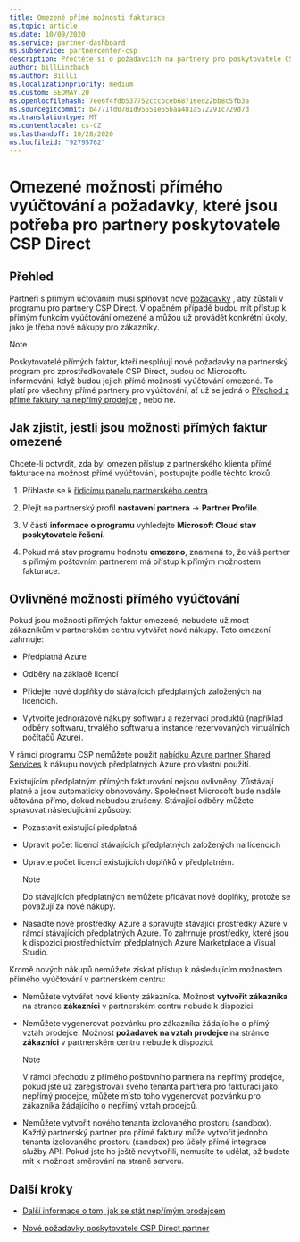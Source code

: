 ```yaml
---
title: Omezené přímé možnosti fakturace
ms.topic: article
ms.date: 10/09/2020
ms.service: partner-dashboard
ms.subservice: partnercenter-csp
description: Přečtěte si o požadavcích na partnery pro poskytovatele CSP a o tom, jak zamezit omezením možností. Zjistěte, jestli jsou vaše schopnosti omezené.
author: billLinzbach
ms.author: BillLi
ms.localizationpriority: medium
ms.custom: SEOMAY.20
ms.openlocfilehash: 7ee6f4fdb537752cccbceb68716ed22bb8c5fb3a
ms.sourcegitcommit: b4771fd0781d95551e65baa481a572291c729d7d
ms.translationtype: MT
ms.contentlocale: cs-CZ
ms.lasthandoff: 10/28/2020
ms.locfileid: "92795762"
---
```

# <a name="restricted-direct-bill-capabilities-and-the-requirements-needed-for-csp-direct-bill-partners"></a>Omezené možnosti přímého vyúčtování a požadavky, které jsou potřeba pro partnery poskytovatele CSP Direct  

## <a name="overview"></a>Přehled

Partneři s přímým účtováním musí splňovat nové [požadavky](direct-partner-new-requirements.md) , aby zůstali v programu pro partnery CSP Direct. V opačném případě budou mít přístup k přímým funkcím vyúčtování omezené a můžou už provádět konkrétní úkoly, jako je třeba nové nákupy pro zákazníky.

> [!Note]
> Poskytovatelé přímých faktur, kteří nesplňují nové požadavky na partnerský program pro zprostředkovatele CSP Direct, budou od Microsoftu informováni, když budou jejich přímé možnosti vyúčtování omezené. To platí pro všechny přímé partnery pro vyúčtování, ať už se jedná o [Přechod z přímé faktury na nepřímý prodejce](transition-direct-to-indirect.md) , nebo ne.  

## <a name="how-to-tell-if-your-direct-bill-capabilities-has-been-restricted"></a>Jak zjistit, jestli jsou možnosti přímých faktur omezené

Chcete-li potvrdit, zda byl omezen přístup z partnerského klienta přímé fakturace na možnost přímé vyúčtování, postupujte podle těchto kroků.

1. Přihlaste se k [řídicímu panelu partnerského centra](https://partner.microsoft.com/dashboard).

2. Přejít na partnerský profil **nastavení partnera**  ->  **Partner Profile**.

3. V části **informace o programu** vyhledejte **Microsoft Cloud stav poskytovatele řešení**.

4. Pokud má stav programu hodnotu **omezeno**, znamená to, že váš partner s přímým poštovním partnerem má přístup k přímým možnostem fakturace.

## <a name="affected-direct-bill-capabilities"></a>Ovlivněné možnosti přímého vyúčtování

Pokud jsou možnosti přímých faktur omezené, nebudete už moct zákazníkům v partnerském centru vytvářet nové nákupy. Toto omezení zahrnuje:

- Předplatná Azure

- Odběry na základě licencí

- Přidejte nové doplňky do stávajících předplatných založených na licencích.

- Vytvořte jednorázové nákupy softwaru a rezervací produktů (například odběry softwaru, trvalého softwaru a instance rezervovaných virtuálních počítačů Azure).

V rámci programu CSP nemůžete použít [nabídku Azure partner Shared Services](shared-services.md) k nákupu nových předplatných Azure pro vlastní použití.

Existujícím předplatným přímých fakturování nejsou ovlivněny. Zůstávají platné a jsou automaticky obnovovány. Společnost Microsoft bude nadále účtována přímo, dokud nebudou zrušeny. Stávající odběry můžete spravovat následujícími způsoby:

- Pozastavit existující předplatná

- Upravit počet licencí stávajících předplatných založených na licencích

- Upravte počet licencí existujících doplňků v předplatném. 
 
    >[!Note] 
    >Do stávajících předplatných nemůžete přidávat nové doplňky, protože se považují za nové nákupy.

- Nasaďte nové prostředky Azure a spravujte stávající prostředky Azure v rámci stávajících předplatných Azure. To zahrnuje prostředky, které jsou k dispozici prostřednictvím předplatných Azure Marketplace a Visual Studio.

Kromě nových nákupů nemůžete získat přístup k následujícím možnostem přímého vyúčtování v partnerském centru:

- Nemůžete vytvářet nové klienty zákazníka. Možnost **vytvořit zákazníka** na stránce **zákazníci** v partnerském centru nebude k dispozici.

- Nemůžete vygenerovat pozvánku pro zákazníka žádajícího o přímý vztah prodejce. Možnost **požadavek na vztah prodejce** na stránce **zákazníci** v partnerském centru nebude k dispozici.

    >[!NOTE]
    >V rámci přechodu z přímého poštovního partnera na nepřímý prodejce, pokud jste už zaregistrovali svého tenanta partnera pro fakturaci jako nepřímý prodejce, můžete místo toho vygenerovat pozvánku pro zákazníka žádajícího o nepřímý vztah prodejců.

- Nemůžete vytvořit nového tenanta izolovaného prostoru (sandbox). Každý partnerský partner pro přímé faktury může vytvořit jednoho tenanta izolovaného prostoru (sandbox) pro účely přímé integrace služby API. Pokud jste ho ještě nevytvořili, nemusíte to udělat, až budete mít k možnost směrování na straně serveru.  

## <a name="next-steps"></a>Další kroky

- [Další informace o tom, jak se stát nepřímým prodejcem](https://assetsprod.microsoft.com/csp-directbill-to-indirect-transition.pdf)

- [Nové požadavky poskytovatele CSP Direct partner](direct-partner-new-requirements.md)
